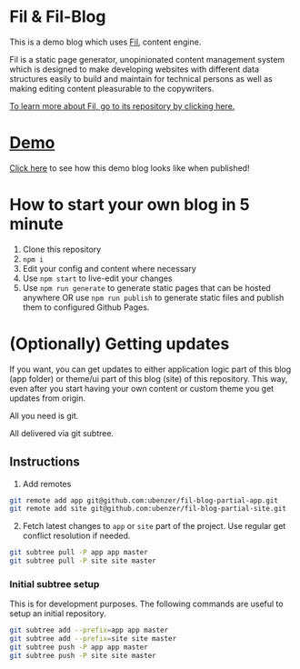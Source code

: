 # Fil & Fil-Blog

This is a demo blog which uses [Fil](https://github.com/ubenzer/fil), content engine.

Fil is a static page generator, unopinionated content management system which is designed to make developing websites
with different data structures easily to build and maintain for technical persons as well as making editing content
pleasurable to the copywriters.

[To learn more about Fil, go to its repository by clicking here.](https://github.com/ubenzer/fil)

# [Demo](https://fil.ubenzer.com/)

[Click here](https://fil.ubenzer.com/) to see how this demo blog looks like when published!

# How to start your own blog in 5 minute
1. Clone this repository
2. `npm i`
3. Edit your config and content where necessary
4. Use `npm start` to live-edit your changes
5. Use `npm run generate` to generate static pages that can be hosted anywhere OR use `npm run publish` to 
generate static files and publish them to configured Github Pages.

# (Optionally) Getting updates
If you want, you can get updates to either application logic part of
this blog (app folder) or theme/ui part of this blog (site) of this
repository. This way, even after you start having your own content or
custom theme you get updates from origin.

All you need is git.

All delivered via git subtree.

## Instructions
1. Add remotes
```sh
git remote add app git@github.com:ubenzer/fil-blog-partial-app.git
git remote add site git@github.com:ubenzer/fil-blog-partial-site.git
```
2. Fetch latest changes to `app` or `site` part of the project. Use regular get conflict resolution if needed.
```sh
git subtree pull -P app app master
git subtree pull -P site site master
```
 
### Initial subtree setup
This is for development purposes. The following commands are useful to
setup an initial repository.
```sh
git subtree add --prefix=app app master
git subtree add --prefix=site site master
git subtree push -P app app master
git subtree push -P site site master
```
